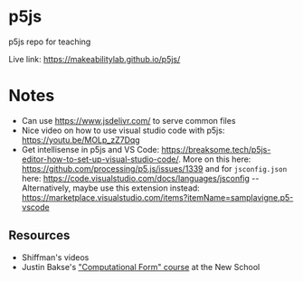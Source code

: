 # p5js
p5js repo for teaching

Live link: https://makeabilitylab.github.io/p5js/

# Notes
- Can use https://www.jsdelivr.com/ to serve common files
- Nice video on how to use visual studio code with p5js: https://youtu.be/MOLp_zZ7Dqg
- Get intellisense in p5js and VS Code: https://breaksome.tech/p5js-editor-how-to-set-up-visual-studio-code/. More on this here: https://github.com/processing/p5.js/issues/1339 and for `jsconfig.json` here: https://code.visualstudio.com/docs/languages/jsconfig
-- Alternatively, maybe use this extension instead: https://marketplace.visualstudio.com/items?itemName=samplavigne.p5-vscode

## Resources
- Shiffman's videos
- Justin Bakse's ["Computational Form" course](https://compform.net/) at the New School
